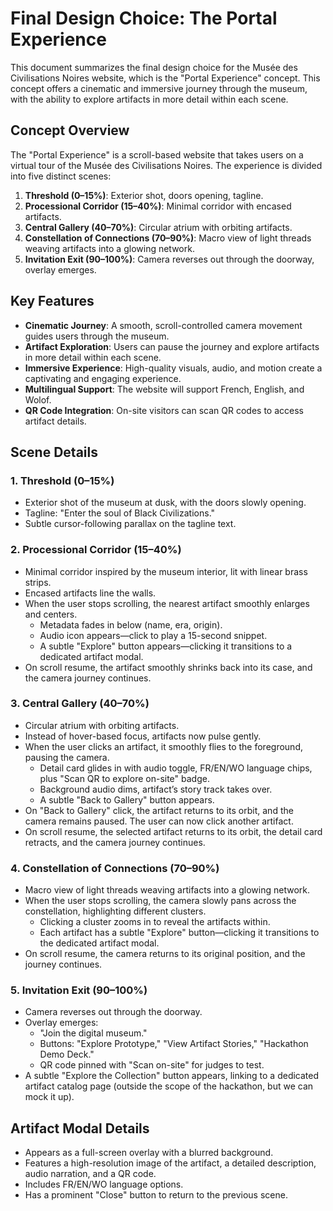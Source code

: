 # Final Design Choice: The Portal Experience

This document summarizes the final design choice for the Musée des Civilisations Noires website, which is the "Portal Experience" concept. This concept offers a cinematic and immersive journey through the museum, with the ability to explore artifacts in more detail within each scene.

## Concept Overview

The "Portal Experience" is a scroll-based website that takes users on a virtual tour of the Musée des Civilisations Noires. The experience is divided into five distinct scenes:

1.  **Threshold (0–15%)**: Exterior shot, doors opening, tagline.
2.  **Processional Corridor (15–40%)**: Minimal corridor with encased artifacts.
3.  **Central Gallery (40–70%)**: Circular atrium with orbiting artifacts.
4.  **Constellation of Connections (70–90%)**: Macro view of light threads weaving artifacts into a glowing network.
5.  **Invitation Exit (90–100%)**: Camera reverses out through the doorway, overlay emerges.

## Key Features

*   **Cinematic Journey**: A smooth, scroll-controlled camera movement guides users through the museum.
*   **Artifact Exploration**: Users can pause the journey and explore artifacts in more detail within each scene.
*   **Immersive Experience**: High-quality visuals, audio, and motion create a captivating and engaging experience.
*   **Multilingual Support**: The website will support French, English, and Wolof.
*   **QR Code Integration**: On-site visitors can scan QR codes to access artifact details.

## Scene Details

### 1. Threshold (0–15%)

*   Exterior shot of the museum at dusk, with the doors slowly opening.
*   Tagline: "Enter the soul of Black Civilizations."
*   Subtle cursor-following parallax on the tagline text.

### 2. Processional Corridor (15–40%)

*   Minimal corridor inspired by the museum interior, lit with linear brass strips.
*   Encased artifacts line the walls.
*   When the user stops scrolling, the nearest artifact smoothly enlarges and centers.
    *   Metadata fades in below (name, era, origin).
    *   Audio icon appears—click to play a 15-second snippet.
    *   A subtle "Explore" button appears—clicking it transitions to a dedicated artifact modal.
*   On scroll resume, the artifact smoothly shrinks back into its case, and the camera journey continues.

### 3. Central Gallery (40–70%)

*   Circular atrium with orbiting artifacts.
*   Instead of hover-based focus, artifacts now pulse gently.
*   When the user clicks an artifact, it smoothly flies to the foreground, pausing the camera.
    *   Detail card glides in with audio toggle, FR/EN/WO language chips, plus "Scan QR to explore on-site" badge.
    *   Background audio dims, artifact’s story track takes over.
    *   A subtle "Back to Gallery" button appears.
*   On "Back to Gallery" click, the artifact returns to its orbit, and the camera remains paused. The user can now click another artifact.
*   On scroll resume, the selected artifact returns to its orbit, the detail card retracts, and the camera journey continues.

### 4. Constellation of Connections (70–90%)

*   Macro view of light threads weaving artifacts into a glowing network.
*   When the user stops scrolling, the camera slowly pans across the constellation, highlighting different clusters.
    *   Clicking a cluster zooms in to reveal the artifacts within.
    *   Each artifact has a subtle "Explore" button—clicking it transitions to the dedicated artifact modal.
*   On scroll resume, the camera returns to its original position, and the journey continues.

### 5. Invitation Exit (90–100%)

*   Camera reverses out through the doorway.
*   Overlay emerges:
    *   "Join the digital museum."
    *   Buttons: "Explore Prototype," "View Artifact Stories," "Hackathon Demo Deck."
    *   QR code pinned with "Scan on-site" for judges to test.
*   A subtle "Explore the Collection" button appears, linking to a dedicated artifact catalog page (outside the scope of the hackathon, but we can mock it up).

## Artifact Modal Details

*   Appears as a full-screen overlay with a blurred background.
*   Features a high-resolution image of the artifact, a detailed description, audio narration, and a QR code.
*   Includes FR/EN/WO language options.
*   Has a prominent "Close" button to return to the previous scene.
